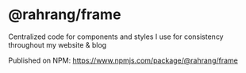 # @rahrang/frame
Centralized code for components and styles I use for consistency throughout my website &amp; blog

Published on NPM: https://www.npmjs.com/package/@rahrang/frame
